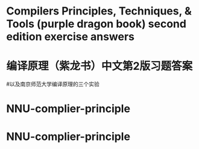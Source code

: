 # Compilers Principles, Techniques, &amp; Tools (purple dragon book) second edition exercise answers
# 编译原理（紫龙书）中文第2版习题答案

#以及南京师范大学编译原理的三个实验

# NNU-complier-principle
# NNU-complier-principle

